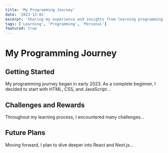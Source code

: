 ```yaml
---
title: 'My Programming Journey'
date: '2023-12-01'
excerpt: 'Sharing my experience and insights from learning programming from scratch.'
tags: ['Learning', 'Programming', 'Personal']
featured: true
---
```


# My Programming Journey

## Getting Started

My programming journey began in early 2023. As a complete beginner, I decided to start with HTML, CSS, and JavaScript...

## Challenges and Rewards

Throughout my learning process, I encountered many challenges...

## Future Plans

Moving forward, I plan to dive deeper into React and Next.js...
